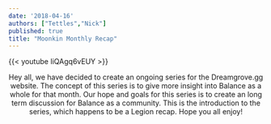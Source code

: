```yaml
---
date: '2018-04-16'
authors: ["Tettles","Nick"]
published: true
title: "Moonkin Monthly Recap"
---
```



{{< youtube IiQAgq6vEUY >}}


<center>
Hey all, we have decided to create an ongoing series for the Dreamgrove.gg website. 
The concept of this series is to give more insight into Balance as a whole for that month. 
Our hope and goals for this series is to create an long term discussion for Balance as a community. 
This is the introduction to the series, which happens to be a Legion recap. Hope you all enjoy! 
</center>
